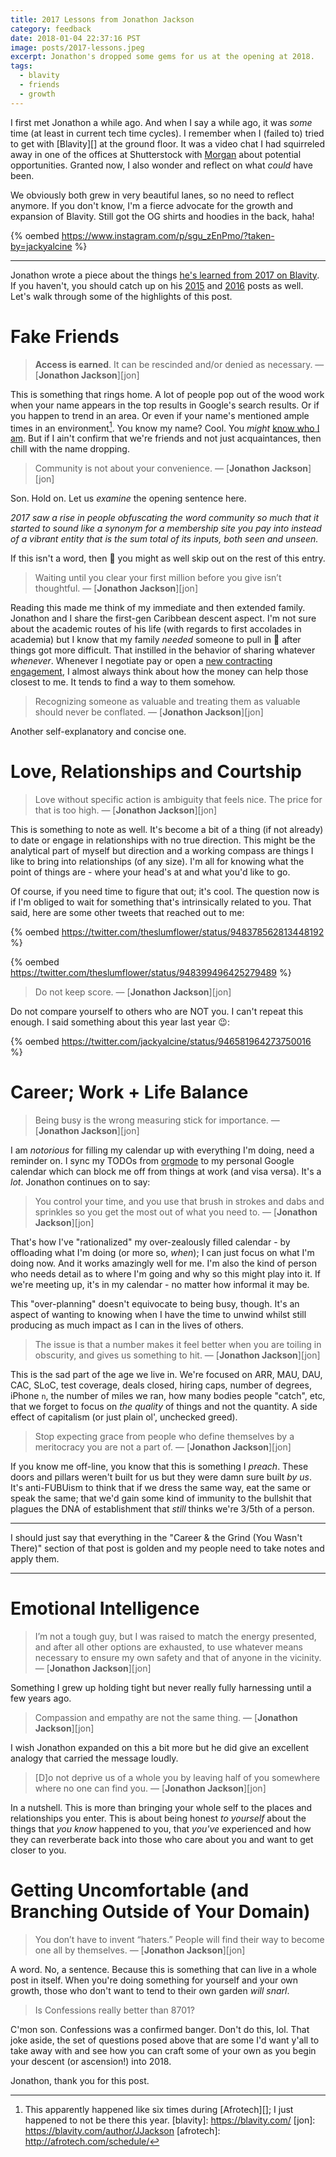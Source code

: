 ```yaml
---
title: 2017 Lessons from Jonathon Jackson
category: feedback
date: 2018-01-04 22:37:16 PST
image: posts/2017-lessons.jpeg
excerpt: Jonathon's dropped some gems for us at the opening at 2018.
tags:
  - blavity
  - friends
  - growth
---
```


I first met Jonathon a while ago. And when I say a while ago, it was _some_
time (at least in current tech time cycles). I remember when I (failed to)
tried to get with [Blavity][] at the ground floor. It was a video chat I
had squirreled away in one of the offices at Shutterstock with [Morgan][1]
about potential opportunities. Granted now, I also wonder and reflect on
what _could_ have been.

We obviously both grew in very beautiful lanes, so no need to reflect anymore.
If you don't know, I'm a fierce advocate for the growth and expansion of
Blavity. Still got the OG shirts and hoodies in the back, haha!

{% oembed https://www.instagram.com/p/sgu_zEnPmo/?taken-by=jackyalcine %}

---

Jonathon wrote a piece about the things [he's learned from 2017 on Blavity][2].
If you haven't, you should catch up on his [2015][3] and [2016][4] posts as
well. Let's walk through some of the highlights of this post.

# Fake Friends

> **Access is earned**. It can be rescinded and/or denied as necessary.
> &mdash; [**Jonathon Jackson**][jon]

This is something that rings home. A lot of people pop out of the wood work when
your name appears in the top results in Google's search results. Or if you
happen to trend in an area. Or even if your name's mentioned ample times in an
environment[^1]. You know my name? Cool. You _might_ [know who I am][5]. But if
I ain't confirm that we're friends and not just acquaintances, then chill with
the name dropping.

> Community is not about your convenience. &mdash; [**Jonathon Jackson**][jon]

Son. Hold on. Let us _examine_ the opening sentence here.

_2017 saw a rise in people obfuscating the word *community* so much that it
started to sound like a synonym for a *membership* site you pay into instead of
a vibrant entity that is the sum total of its inputs, both seen and unseen._

If this isn't a word, then :shit: you might as well skip out on the rest of this
entry.

> Waiting until you clear your first million before you give isn’t thoughtful.
> &mdash; [**Jonathon Jackson**][jon]

Reading this made me think of my immediate and then extended family. Jonathon
and I share the first-gen Caribbean descent aspect. I'm not sure about the
academic routes of his life (with regards to first accolades in academia) but
I know that my family _needed_ someone to pull in :money_with_wings: after
things got more difficult. That instilled in the behavior of sharing whatever
_whenever_. Whenever I negotiate pay or open a [new contracting engagement][6],
I almost always think about how the money can help those closest to me. It tends
to find a way to them somehow.

> Recognizing someone as valuable and treating them as valuable should never
> be conflated. &mdash; [**Jonathon Jackson**][jon]

Another self-explanatory and concise one.

# Love, Relationships and Courtship

> Love without specific action is ambiguity that feels nice. The price for that
> is too high. &mdash; [**Jonathon Jackson**][jon]

This is something to note as well. It's become a bit of a thing (if not already)
to date or engage in relationships with no true direction. This might be the
analytical part of myself but direction and a working compass are things I like
to bring into relationships (of any size). I'm all for knowing what the point of
things are - where your head's at and what you'd like to go.

Of course, if you need time to figure that out; it's cool. The question now is
if I'm obliged to wait for something that's intrinsically related to you. That
said, here are some other tweets that reached out to me:

{% oembed https://twitter.com/theslumflower/status/948378562813448192 %}

{% oembed https://twitter.com/theslumflower/status/948399496425279489 %}

> Do not keep score. &mdash; [**Jonathon Jackson**][jon]

Do not compare yourself to others who are NOT you. I can't repeat this enough.
I said something about this year last year :wink::

{% oembed https://twitter.com/jackyalcine/status/946581964273750016 %}

# Career; Work + Life Balance

> Being busy is the wrong measuring stick for importance. &mdash; [**Jonathon Jackson**][jon]

I am _notorious_ for filling my calendar up with everything I'm doing, need
a reminder on. I sync my TODOs from [orgmode][7] to my personal Google calendar
which can block me off from things at work (and visa versa). It's a _lot_.
Jonathon continues on to say:

> You control your time, and you use that brush in strokes and dabs and 
> sprinkles so you get the most out of what you need to. &mdash; [**Jonathon Jackson**][jon]

That's how I've "rationalized" my over-zealously filled calendar - by offloading
what I'm doing (or more so, _when_); I can just focus on what I'm doing now. And
it works amazingly well for me. I'm also the kind of person who needs detail as
to where I'm going and why so this might play into it. If we're meeting up, it's
in my calendar - no matter how informal it may be.

This "over-planning" doesn't equivocate to being busy, though. It's an aspect of
wanting to knowing when I have the time to unwind whilst still producing as much
impact as I can in the lives of others.

> The issue is that a number makes it feel better when you are toiling in
> obscurity, and gives us something to hit. &mdash; [**Jonathon Jackson**][jon]

This is the sad part of the age we live in. We're focused on ARR, MAU, DAU, CAC,
SLoC, test coverage, deals closed, hiring caps, number of degrees, iPhone `n`,
the number of miles we ran, how many bodies people "catch", etc, that we forget
to focus on _the quality_ of things and not the quantity. A side effect of
capitalism (or just plain ol', unchecked greed).

> Stop expecting grace from people who define themselves by a meritocracy
> you are not a part of. &mdash; [**Jonathon Jackson**][jon]

If you know me off-line, you know that this is something I _preach_. These doors
and pillars weren't built for us but they were damn sure built _by us_. It's
anti-FUBUism to think that if we dress the same way, eat the same or speak the
same; that we'd gain some kind of immunity to the bullshit that plagues the DNA
of establishment that _still_ thinks we're 3/5th of a person.

---

I should just say that everything in the "Career & the Grind (You Wasn't There)"
section of that post is golden and my people need to take notes and apply them.

---

# Emotional Intelligence

> I’m not a tough guy, but I was raised to match the energy presented, and after
> all other options are exhausted, to use whatever means necessary to ensure my
> own safety and that of anyone in the vicinity. &mdash; [**Jonathon Jackson**][jon]

Something I grew up holding tight but never really fully harnessing until a few
years ago.

> Compassion and empathy are not the same thing. &mdash; [**Jonathon Jackson**][jon]

I wish Jonathon expanded on this a bit more but he did give an excellent analogy
that carried the message loudly.

> [D]o not deprive us of a whole you by leaving half of you somewhere where no one
> can find you. &mdash; [**Jonathon Jackson**][jon]

In a nutshell. This is more than bringing your whole self to the places and
relationships you enter. This is about being honest _to yourself_ about the
things that _you know_ happened to you, that _you've_ experienced and how they
can reverberate back into those who care about you and want to get closer to you.

# Getting Uncomfortable (and Branching Outside of Your Domain)

> You don’t have to invent “haters.” People will find their way to become one
> all by themselves. &mdash; [**Jonathon Jackson**][jon]

A word. No, a sentence. Because this is something that can live in a whole post
in itself. When you're doing something for yourself and your own growth, those
who don't want to tend to their own garden _will snarl_.

> Is Confessions really better than 8701?

C'mon son. Confessions was a confirmed banger. Don't do this, lol. That joke
aside, the set of questions posed above that are some I'd want y'all to take
away with and see how you can craft some of your own as you begin your descent
(or ascension!) into 2018.

Jonathon, thank you for this post.

[1]: http://peopleofcolorintech.com/interview/pocit-25-morgan-debaun/
[2]: https://blavity.com/were-not-friends-just-peers-and-other-lessons-from-2017-that-changed-my-life
[3]: https://blavity.com/a-public-list-of-my-struggles-and-failures-in-2015-and-what-im-shifting-for-2016/
[4]: https://blavity.com/the-year-that-was-a-decade
[5]: /faq/who-are-you/
[6]: /work/contract/
[7]: https://github.com/jceb/vim-orgmode
[^1]: This apparently happened like six times during [Afrotech][]; I just happened to not be there this year.
[blavity]: https://blavity.com/
[jon]: https://blavity.com/author/JJackson
[afrotech]: http://afrotech.com/schedule/
